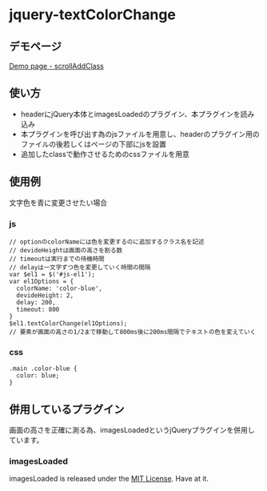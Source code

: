 # jquery-textColorChange


## デモページ
[Demo page - scrollAddClass](https://www.azure-eyed-cat.com/demo/2017/06/)


## 使い方
- headerにjQuery本体とimagesLoadedのプラグイン、本プラグインを読み込み  
- 本プラグインを呼び出す為のjsファイルを用意し、headerのプラグイン用のファイルの後若しくはページの下部にjsを設置
- 追加したclassで動作させるためのcssファイルを用意


## 使用例
文字色を青に変更させたい場合
### js
```
// optionのcolorNameには色を変更するのに追加するクラス名を記述
// devideHeightは画面の高さを割る数
// timeoutは実行までの待機時間
// delayは一文字ずつ色を変更していく時間の間隔
var $el1 = $('#js-el1');
var el1Options = {
  colorName: 'color-blue',
  devideHeight: 2,
  delay: 200,
  timeout: 800
}
$el1.textColorChange(el1Options);
// 要素が画面の高さの1/2まで移動して800ms後に200ms間隔でテキストの色を変えていく
```

### css
```
.main .color-blue {
  color: blue;
}

```


## 併用しているプラグイン
画面の高さを正確に測る為、imagesLoadedというjQueryプラグインを併用しています。


### imagesLoaded
imagesLoaded is released under the [MIT License](http://desandro.mit-license.org/). Have at it.

